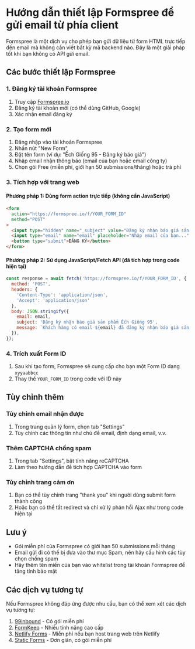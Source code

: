 # Hướng dẫn thiết lập Formspree để gửi email từ phía client

Formspree là một dịch vụ cho phép bạn gửi dữ liệu từ form HTML trực tiếp đến email mà không cần viết bất kỳ mã backend nào. Đây là một giải pháp tốt khi bạn không có API gửi email.

## Các bước thiết lập Formspree

### 1. Đăng ký tài khoản Formspree
1. Truy cập [Formspree.io](https://formspree.io/)
2. Đăng ký tài khoản mới (có thể dùng GitHub, Google)
3. Xác nhận email đăng ký

### 2. Tạo form mới
1. Đăng nhập vào tài khoản Formspree
2. Nhấn nút "New Form"
3. Đặt tên form (ví dụ: "Ếch Giống 95 - Đăng ký báo giá")
4. Nhập email nhận thông báo (email của bạn hoặc email công ty)
5. Chọn gói Free (miễn phí, giới hạn 50 submissions/tháng) hoặc trả phí

### 3. Tích hợp với trang web

#### Phương pháp 1: Dùng form action trực tiếp (không cần JavaScript)
```html
<form
  action="https://formspree.io/f/YOUR_FORM_ID"
  method="POST"
>
  <input type="hidden" name="_subject" value="Đăng ký nhận báo giá sản phẩm Ếch Giống 95" />
  <input type="email" name="email" placeholder="Nhập email của bạn..." required />
  <button type="submit">ĐĂNG KÝ</button>
</form>
```

#### Phương pháp 2: Sử dụng JavaScript/Fetch API (đã tích hợp trong code hiện tại)
```javascript
const response = await fetch('https://formspree.io/f/YOUR_FORM_ID', {
  method: 'POST',
  headers: {
    'Content-Type': 'application/json',
    'Accept': 'application/json'
  },
  body: JSON.stringify({ 
    email: email,
    subject: 'Đăng ký nhận báo giá sản phẩm Ếch Giống 95',
    message: `Khách hàng có email ${email} đã đăng ký nhận báo giá sản phẩm.`
  }),
});
```

### 4. Trích xuất Form ID
1. Sau khi tạo form, Formspree sẽ cung cấp cho bạn một Form ID dạng `xyyaabbcc`
2. Thay thế `YOUR_FORM_ID` trong code với ID này

## Tùy chỉnh thêm

### Tùy chỉnh email nhận được
1. Trong trang quản lý form, chọn tab "Settings"
2. Tùy chỉnh các thông tin như chủ đề email, định dạng email, v.v.

### Thêm CAPTCHA chống spam
1. Trong tab "Settings", bật tính năng reCAPTCHA
2. Làm theo hướng dẫn để tích hợp CAPTCHA vào form

### Tùy chỉnh trang cảm ơn
1. Bạn có thể tùy chỉnh trang "thank you" khi người dùng submit form thành công
2. Hoặc bạn có thể tắt redirect và chỉ xử lý phản hồi Ajax như trong code hiện tại

## Lưu ý
- Gói miễn phí của Formspree có giới hạn 50 submissions mỗi tháng
- Email gửi đi có thể bị đưa vào thư mục Spam, nên hãy cấu hình các tùy chọn chống spam
- Hãy thêm tên miền của bạn vào whitelist trong tài khoản Formspree để tăng tính bảo mật

## Các dịch vụ tương tự
Nếu Formspree không đáp ứng được nhu cầu, bạn có thể xem xét các dịch vụ tương tự:

1. [99inbound](https://www.99inbound.com/) - Có gói miễn phí
2. [FormKeep](https://formkeep.com/) - Nhiều tính năng cao cấp
3. [Netlify Forms](https://www.netlify.com/products/forms/) - Miễn phí nếu bạn host trang web trên Netlify
4. [Static Forms](https://www.staticforms.xyz/) - Đơn giản, có gói miễn phí 